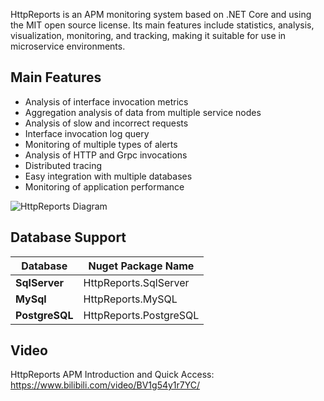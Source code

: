 HttpReports is an APM monitoring system based on .NET Core and using the MIT open source license. Its main features include statistics, analysis, visualization, monitoring, and tracking, making it suitable for use in microservice environments.

## Main Features

- Analysis of interface invocation metrics
- Aggregation analysis of data from multiple service nodes
- Analysis of slow and incorrect requests
- Interface invocation log query
- Monitoring of multiple types of alerts
- Analysis of HTTP and Grpc invocations
- Distributed tracing
- Easy integration with multiple databases
- Monitoring of application performance

![HttpReports Diagram](/articles/projects/httpreports/assets/diagram.jpg)

## Database Support

| Database        | Nuget Package Name        |
| -------------- | ---------------------- |
| **SqlServer**  | HttpReports.SqlServer  |
| **MySql**      | HttpReports.MySQL      |
| **PostgreSQL** | HttpReports.PostgreSQL |

##  Video

HttpReports APM Introduction and Quick Access: https://www.bilibili.com/video/BV1g54y1r7YC/

